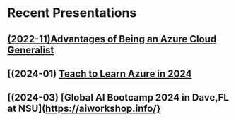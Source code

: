 # Recent Presentations

## [(2022-11)Advantages of Being an Azure Cloud Generalist](./2022/2022-11-18%20-%20GLUG%20-%20Advantages%20of%20Being%20an%20Azure%20Cloud%20Generalist/readme.md)
## [(2024-01) [Teach to Learn Azure in 2024](https://dave-007.github.io/Teach-To-Learn-Azure-In-2024/)
## [(2024-03) [Global AI Bootcamp 2024 in Dave,FL at NSU](https://aiworkshop.info/}
